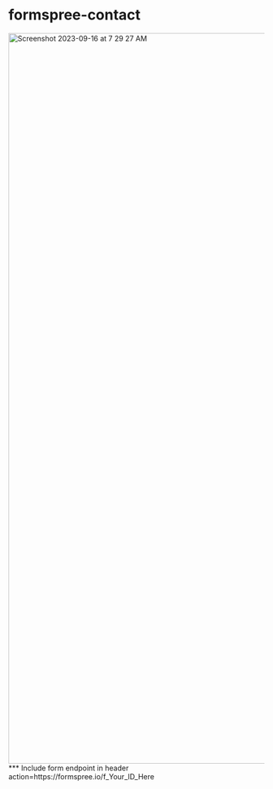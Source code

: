 # formspree-contact
<img width="1440" alt="Screenshot 2023-09-16 at 7 29 27 AM" src="https://github.com/sudo-self/formspree-contact/assets/119916323/cf823d12-a294-454f-b86d-8124b17aaf0f">
*** Include form endpoint in header
action=https://formspree.io/f_Your_ID_Here
